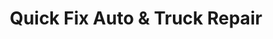 ---
title: "Quick Fix Auto & Truck Repair"
url: /white-marsh/quick-fix-auto-und-truck-repair/
shop: Autowerkstatt
---